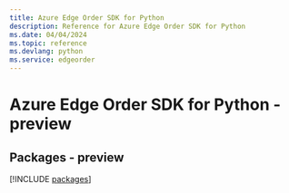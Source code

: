 ```yaml
---
title: Azure Edge Order SDK for Python
description: Reference for Azure Edge Order SDK for Python
ms.date: 04/04/2024
ms.topic: reference
ms.devlang: python
ms.service: edgeorder
---
```

# Azure Edge Order SDK for Python - preview
## Packages - preview
[!INCLUDE [packages](edge-order-index.md)]